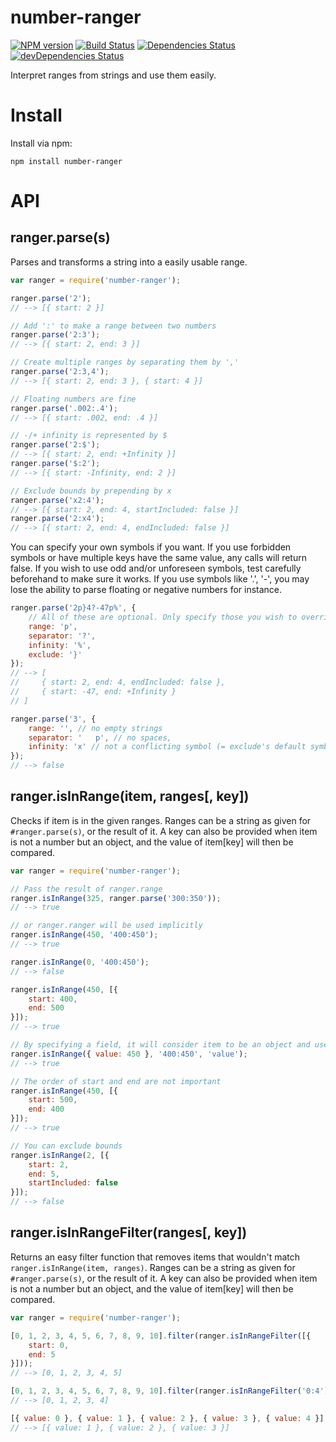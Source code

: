 # number-ranger
[![NPM version](http://img.shields.io/npm/v/number-ranger.svg?style=flat)](https://www.npmjs.com/package/number-ranger)
[![Build Status](https://travis-ci.org/jfmengels/number-ranger.png)](https://travis-ci.org/jfmengels/number-ranger)
[![Dependencies Status](http://img.shields.io/david/jfmengels/number-ranger.svg?style=flat)](https://david-dm.org/jfmengels/number-ranger#info=dependencies)
[![devDependencies Status](http://img.shields.io/david/dev/jfmengels/number-ranger.svg?style=flat)](https://david-dm.org/jfmengels/number-ranger#info=devDependencies)

Interpret ranges from strings and use them easily.

# Install

Install via npm:
```
npm install number-ranger
```

# API

## ranger.parse(s)

Parses and transforms a string into a easily usable range.

```js
var ranger = require('number-ranger');

ranger.parse('2');
// --> [{ start: 2 }]

// Add ':' to make a range between two numbers
ranger.parse('2:3');
// --> [{ start: 2, end: 3 }]

// Create multiple ranges by separating them by ','
ranger.parse('2:3,4');
// --> [{ start: 2, end: 3 }, { start: 4 }]

// Floating numbers are fine
ranger.parse('.002:.4');
// --> [{ start: .002, end: .4 }]

// -/+ infinity is represented by $
ranger.parse('2:$');
// --> [{ start: 2, end: +Infinity }]
ranger.parse('$:2');
// --> [{ start: -Infinity, end: 2 }]

// Exclude bounds by prepending by x
ranger.parse('x2:4');
// --> [{ start: 2, end: 4, startIncluded: false }]
ranger.parse('2:x4');
// --> [{ start: 2, end: 4, endIncluded: false }]

```


You can specify your own symbols if you want. If you use forbidden symbols or have multiple keys have the same value, any calls will return false. If you wish to use odd and/or unforeseen symbols, test carefully beforehand to make sure it works. If you use symbols like '.', '-', you may lose the ability to parse floating or negative numbers for instance.
```js
ranger.parse('2p}4?-47p%', {
    // All of these are optional. Only specify those you wish to override
    range: 'p',
    separator: '?',
    infinity: '%',
    exclude: '}'
});
// --> [
//     { start: 2, end: 4, endIncluded: false },
//     { start: -47, end: +Infinity }
// ]

ranger.parse('3', {
    range: '', // no empty strings
    separator: '   p', // no spaces,
    infinity: 'x' // not a conflicting symbol (= exclude's default symbol)
});
// --> false
```

## ranger.isInRange(item, ranges[, key])

Checks if item is in the given ranges.
Ranges can be a string as given for `#ranger.parse(s)`, or the result of it.
A key can also be provided when item is not a number but an object, and the value of item[key] will then be compared.

```js
var ranger = require('number-ranger');

// Pass the result of ranger.range
ranger.isInRange(325, ranger.parse('300:350'));
// --> true

// or ranger.ranger will be used implicitly
ranger.isInRange(450, '400:450');
// --> true

ranger.isInRange(0, '400:450');
// --> false

ranger.isInRange(450, [{
    start: 400,
    end: 500
}]);
// --> true

// By specifying a field, it will consider item to be an object and use item[key] as the value
ranger.isInRange({ value: 450 }, '400:450', 'value');
// --> true

// The order of start and end are not important
ranger.isInRange(450, [{
    start: 500,
    end: 400
}]);
// --> true

// You can exclude bounds
ranger.isInRange(2, [{
    start: 2,
    end: 5,
    startIncluded: false
}]);
// --> false
```

## ranger.isInRangeFilter(ranges[, key])

Returns an easy filter function that removes items that wouldn't match `ranger.isInRange(item, ranges)`.
Ranges can be a string as given for `#ranger.parse(s)`, or the result of it.
A key can also be provided when item is not a number but an object, and the value of item[key] will then be compared.

```js
var ranger = require('number-ranger');

[0, 1, 2, 3, 4, 5, 6, 7, 8, 9, 10].filter(ranger.isInRangeFilter([{
    start: 0,
    end: 5
}]));
// --> [0, 1, 2, 3, 4, 5]

[0, 1, 2, 3, 4, 5, 6, 7, 8, 9, 10].filter(ranger.isInRangeFilter('0:4'));
// --> [0, 1, 2, 3, 4]

[{ value: 0 }, { value: 1 }, { value: 2 }, { value: 3 }, { value: 4 }].filter(ranger.isInRangeFilter('1:3', 'value'));
// --> [{ value: 1 }, { value: 2 }, { value: 3 }]
```
